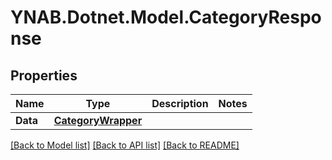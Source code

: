 # YNAB.Dotnet.Model.CategoryResponse
## Properties

Name | Type | Description | Notes
------------ | ------------- | ------------- | -------------
**Data** | [**CategoryWrapper**](CategoryWrapper.md) |  | 

[[Back to Model list]](../README.md#documentation-for-models) [[Back to API list]](../README.md#documentation-for-api-endpoints) [[Back to README]](../README.md)

